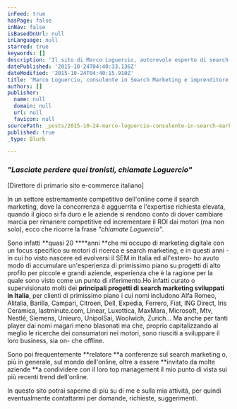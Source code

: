 ```yaml
---
inFeed: true
hasPage: false
inNav: false
isBasedOnUrl: null
inLanguage: null
starred: true
keywords: []
description: 'Il sito di Marco Loguercio, autorevole esperto di search marketing, consulente per lo sviluppo di strategie di marketing digitale orientate alla performance.'
datePublished: '2015-10-24T04:40:33.136Z'
dateModified: '2015-10-24T04:40:15.910Z'
title: 'Marco Loguercio, consulente in Search Marketing e imprenditore'
authors: []
publisher:
  name: null
  domain: null
  url: null
  favicon: null
sourcePath: _posts/2015-10-24-marco-loguercio-consulente-in-search-marketing-e-imprendito.md
published: true
_type: Blurb

---
```

### _"Lasciate perdere quei tronisti, chiamate Loguercio"_

\[Direttore di primario sito e-commerce italiano\]

In un settore estremamente competitivo dell'online come il search marketing, dove la concorrenza è agguerrita e l'expertise richiesta elevata, quando il gioco si fa duro e le aziende si rendono conto di dover cambiare marcia per rimanere competitive ed incrementare il ROI dai motori (ma non solo), ecco che ricorre la frase _"chiamate Loguercio"_.

Sono infatti **quasi 20 ****anni **che mi occupo di marketing digitale con un focus specifico su motori di ricerca e search marketing, e in questi anni -in cui ho visto nascere ed evolversi il SEM in Italia ed all'estero- ho avuto modo di accumulare un'esperienza di primissimo piano su progetti di alto profilo per piccole e grandi aziende, esperienza che è la ragione per la quale sono visto come un punto di riferimento.Ho infatti curato o supervisionato molti dei **principali progetti di search marketing sviluppati in Italia**, per clienti di primissimo piano i cui nomi includono Alfa Romeo, Alitalia, Barilla, Campari, Citroen, Dell, Expedia, Ferrero, Fiat, ING Direct, Iris Ceramica, lastminute.com, Linear, Luxottica, MaxMara, Microsoft, Mtv, Nestlé, Siemens, Unieuro, UnipolSai, Woolwich, Zurich... Ma anche per tanti player dai nomi magari meno blasonati ma che, proprio capitalizzando al meglio le ricerche dei consumatori nei motori, sono riusciti a sviluppare il loro business, sia on- che offline.

Sono poi frequentemente **relatore **a conferenze sul search marketing o, più in generale, sul mondo dell'online, oltre a essere **invitato da molte aziende **a condividere con il loro top management il mio punto di vista sui più recenti trend dell'online.

In questo sito potrai saperne di più su di me e sulla mia attività, per quindi eventualmente contattarmi per domande, richieste, suggerimenti.